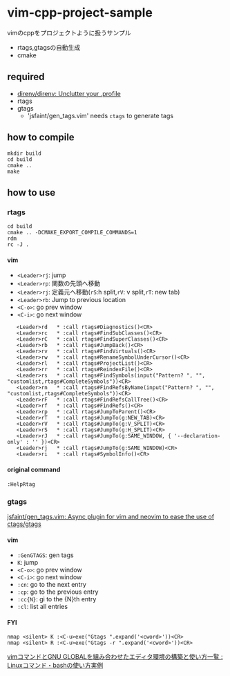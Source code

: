 # vim-cpp-project-sample

vimのcppをプロジェクトように扱うサンプル

* rtags,gtagsの自動生成
* cmake

## required
* [direnv/direnv: Unclutter your \.profile]( https://github.com/direnv/direnv )
* rtags
* gtags
	* 'jsfaint/gen_tags.vim' needs `ctags` to generate tags

## how to compile
```
mkdir build
cd build
cmake ..
make
```

## how to use
### rtags
```
cd build
cmake .. -DCMAKE_EXPORT_COMPILE_COMMANDS=1
rdm
rc -J .
```

#### vim
* `<Leader>rj`: jump
* `<Leader>rp`: 関数の先頭へ移動
* `<Leader>rj`: 定義元へ移動(`rS`:h split,`rV`: v split,`rT`: new tab)
* `<Leader>rb`: Jump to previous location
* `<C-o>`: go prev window
* `<C-i>`: go next window

```
   <Leader>rd   * :call rtags#Diagnostics()<CR>
   <Leader>rc   * :call rtags#FindSubClasses()<CR>
   <Leader>rC   * :call rtags#FindSuperClasses()<CR>
   <Leader>rb   * :call rtags#JumpBack()<CR>
   <Leader>rv   * :call rtags#FindVirtuals()<CR>
   <Leader>rw   * :call rtags#RenameSymbolUnderCursor()<CR>
   <Leader>rl   * :call rtags#ProjectList()<CR>
   <Leader>rr   * :call rtags#ReindexFile()<CR>
   <Leader>rs   * :call rtags#FindSymbols(input("Pattern? ", "", "customlist,rtags#CompleteSymbols"))<CR>
   <Leader>rn   * :call rtags#FindRefsByName(input("Pattern? ", "", "customlist,rtags#CompleteSymbols"))<CR>
   <Leader>rF   * :call rtags#FindRefsCallTree()<CR>
   <Leader>rf   * :call rtags#FindRefs()<CR>
   <Leader>rp   * :call rtags#JumpToParent()<CR>
   <Leader>rT   * :call rtags#JumpTo(g:NEW_TAB)<CR>
   <Leader>rV   * :call rtags#JumpTo(g:V_SPLIT)<CR>
   <Leader>rS   * :call rtags#JumpTo(g:H_SPLIT)<CR>
   <Leader>rJ   * :call rtags#JumpTo(g:SAME_WINDOW, { '--declaration-only' : '' })<CR>
   <Leader>rj   * :call rtags#JumpTo(g:SAME_WINDOW)<CR>
   <Leader>ri   * :call rtags#SymbolInfo()<CR>
```

#### original command
```
:HelpRtag
```

### gtags
[jsfaint/gen\_tags\.vim: Async plugin for vim and neovim to ease the use of ctags/gtags]( https://github.com/jsfaint/gen_tags.vim )

#### vim
* `:GenGTAGS`: gen tags
* `K`: jump
* `<C-o>`: go prev window
* `<C-i>`: go next window
* `:cn`: go to the next entry
* `:cp`: go to the previous entry
* `:cc{N}`: gi to the {N}th entry
* `:cl`: list all entries

#### FYI
```
nmap <silent> K :<C-u>exe("Gtags ".expand('<cword>'))<CR>
nmap <silent> R :<C-u>exe("Gtags -r ".expand('<cword>'))<CR>
````
[vimコマンドとGNU GLOBALを組み合わせたエディタ環境の構築と使い方一覧 : Linuxコマンド・bashの使い方実例]( http://linux-bash.com/archives/8936957.html )

